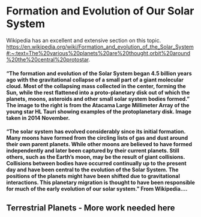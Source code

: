 # Formation and Evolution of Our Solar System 
Wikipedia has an excellent and extensive  section on this topic. 
https://en.wikipedia.org/wiki/Formation_and_evolution_of_the_Solar_System#:~:text=The%20various%20planets%20are%20thought,orbit%20around%20the%20central%20protostar.

#### “The formation and evolution of the Solar System began 4.5 billion years ago with the gravitational collapse of a small part of a giant molecular cloud.  Most of the collapsing mass collected in the center, forming the Sun, while the rest flattened into a proto-planetary disk out of which the planets, moons, asteroids and other small solar system bodies formed.”  The image to the right is from the Atacama Large Millimeter Array of the young star HL Tauri showing examples of the protoplanetary disk.  Image taken in 2014 November. 
#### “The solar system has evolved considerably since its initial formation.  Many moons have formed from the circling lists of gas and dust around their own parent planets.  While other moons are believed to have formed independently and later been captured by their current planets.  Still others, such as the Earth’s moon, may be the result of giant collisions.  Collisions between bodies have occurred continually up to the present day and have been central to the evolution of the Solar System.  The positions of the planets might have been shifted due to gravitational interactions.   This planetary migration is thought to have been responsible for much of the early evolution of our solar system.” From Wikipedia….

## Terrestrial Planets - More work needed here
